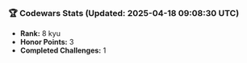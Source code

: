 ### 🏆 Codewars Stats (Updated: 2025-04-18 09:08:30 UTC)

- **Rank:** 8 kyu
- **Honor Points:** 3
- **Completed Challenges:** 1
